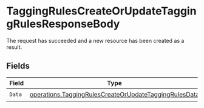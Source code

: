 # TaggingRulesCreateOrUpdateTaggingRulesResponseBody

The request has succeeded and a new resource has been created as a result.


## Fields

| Field                                                                                                                          | Type                                                                                                                           | Required                                                                                                                       | Description                                                                                                                    |
| ------------------------------------------------------------------------------------------------------------------------------ | ------------------------------------------------------------------------------------------------------------------------------ | ------------------------------------------------------------------------------------------------------------------------------ | ------------------------------------------------------------------------------------------------------------------------------ |
| `Data`                                                                                                                         | [operations.TaggingRulesCreateOrUpdateTaggingRulesData](../../models/operations/taggingrulescreateorupdatetaggingrulesdata.md) | :heavy_check_mark:                                                                                                             | N/A                                                                                                                            |